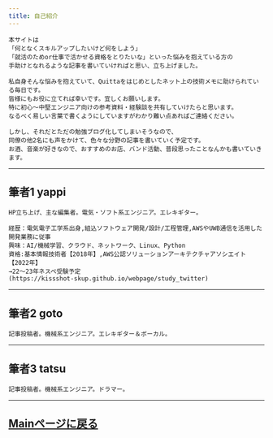 ```yaml
---
title: 自己紹介
---
```

<script async src="https://pagead2.googlesyndication.com/pagead/js/adsbygoogle.js?client=ca-pub-2844921131740253"
     crossorigin="anonymous"></script>
<!-- Global site tag (gtag.js) - Google Analytics -->
<script async src="https://www.googletagmanager.com/gtag/js?id=G-H1234VX5NE"></script>
<script>
  window.dataLayer = window.dataLayer || [];
  function gtag(){dataLayer.push(arguments);}
  gtag('js', new Date());

  gtag('config', 'G-H1234VX5NE');
</script>



```
本サイトは
「何となくスキルアップしたいけど何をしよう」
「就活のためor仕事で活かせる資格をとりたいな」といった悩みを抱えている方の
手助けとなれるような記事を書いていければと思い、立ち上げました。

私自身そんな悩みを抱えていて、Quittaをはじめとしたネット上の技術メモに助けられている毎日です。
皆様にもお役に立てれば幸いです。宜しくお願いします。
特に初心〜中堅エンジニア向けの参考資料・経験談を共有していけたらと思います。
なるべく易しい言葉で書くようにしていますがわかり難い点あればご連絡ください。

しかし、それだとただの勉強ブログ化してしまいそうなので、
同僚の他2名にも声をかけて、色々な分野の記事を書いていく予定です。
お酒、音楽が好きなので、おすすめのお店、バンド活動、普段思ったことなんかも書いていきます。

```

----

## 筆者1 yappi

```
HP立ち上げ、主な編集者。電気・ソフト系エンジニア。エレキギター。

経歴：電気電子工学系出身,組込ソフトウェア開発/設計/工程管理,AWSやUWB通信を活用した開発業務に従事
興味：AI/機械学習、クラウド、ネットワーク、Linux、Python
資格:基本情報技術者【2018年】,AWS公認ソリューションアーキテクチャアソシエイト【2022年】
→22～23年ネスペ受験予定
(https://kissshot-skup.github.io/webpage/study_twitter)

```


----

## 筆者2 goto

```
記事投稿者。機械系エンジニア。エレキギター＆ボーカル。

```


----

## 筆者3 tatsu

```
記事投稿者。機械系エンジニア。ドラマー。

```


----

## [Mainページに戻る](https://kissshot-skup.github.io/webpage)

